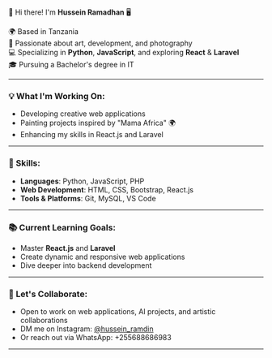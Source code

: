 👋 Hi there! I'm **Hussein Ramadhan** 🖥️

🌍 Based in Tanzania  
🎨 Passionate about art, development, and photography  
💻 Specializing in **Python**,  **JavaScript**, and exploring **React** & **Laravel**  
🎓 Pursuing a Bachelor's degree in IT  

---

### 💡 What I'm Working On:
- Developing creative web applications
- Painting projects inspired by "Mama Africa" 🌍
- Enhancing my skills in React.js and Laravel

---

### 🌟 Skills:
- **Languages**: Python, JavaScript, PHP  
- **Web Development**: HTML, CSS, Bootstrap, React.js  
- **Tools & Platforms**: Git, MySQL, VS Code  

---

### 📚 Current Learning Goals:
- Master **React.js** and **Laravel**  
- Create dynamic and responsive web applications  
- Dive deeper into backend development  

---

### 🤝 Let's Collaborate:
- Open to work on web applications, AI projects, and artistic collaborations  
- DM me on Instagram: [@hussein_ramdin](https://www.instagram.com/hussein_ramdin/)  
- Or reach out via WhatsApp: +255688686983  

---


